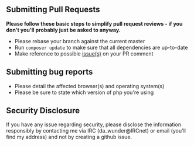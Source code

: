 ## Submitting Pull Requests
**Please follow these basic steps to simplify pull request reviews - if you don't you'll probably just be asked to anyway.**

* Please rebase your branch against the current master
* Run ```composer update``` to make sure that all dependencies are up-to-date
* Make reference to possible [issue(s)](https://github.com/tarlepp/symfony-backend/issues) on your PR comment

## Submitting bug reports
* Please detail the affected browser(s) and operating system(s)
* Please be sure to state which version of php you're using

## Security Disclosure
If you have any issue regarding security, please disclose the information responsibly by contacting me via IRC 
(da_wunder@IRCnet) or email (you'll find my address) and not by creating a github issue.
